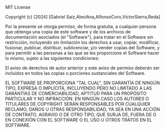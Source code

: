 MIT License

Copyright (c) [2024] [Gabriel Saiz,AlexiAna,AlfonsoCoro,VictorSierra,Reda]

Por la presente se otorga permiso, de forma gratuita, a cualquier persona que obtenga una copia
de este software y de los archivos de documentación asociados (el "Software"), para tratar
en el Software sin restricción, incluyendo sin limitación los derechos
a usar, copiar, modificar, fusionar, publicar, distribuir, sublicenciar, y/o vender
copias del Software, y para permitir a las personas a las que se les proporcione el Software
hacer lo mismo, sujeto a las siguientes condiciones:

El aviso de derechos de autor anterior y este aviso de permiso deberán ser incluidos en todos
las copias o porciones sustanciales del Software.

EL SOFTWARE SE PROPORCIONA "TAL CUAL", SIN GARANTÍA DE NINGÚN TIPO, EXPRESA O
IMPLÍCITA, INCLUYENDO PERO NO LIMITADO A LAS GARANTÍAS DE COMERCIABILIDAD,
APTITUD PARA UN PROPÓSITO PARTICULAR Y NO INFRACCIÓN. EN NINGÚN CASO LOS
AUTORES O TITULARES DE COPYRIGHT SERÁN RESPONSABLES POR CUALQUIER RECLAMO, DAÑOS U OTRAS
RESPONSABILIDAD, YA SEA EN UNA ACCIÓN DE CONTRATO, AGRAVIO O DE OTRO TIPO, QUE SURJA DE,
FUERA DE O EN CONEXIÓN CON EL SOFTWARE O EL USO U OTROS TRATOS EN EL
SOFTWARE.

